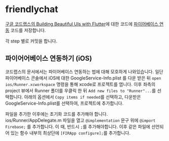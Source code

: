 # friendlychat

[구글 코드랩스의 Building Beautiful UIs with Flutter](https://codelabs.developers.google.com/codelabs/flutter/index.html#0)에
대한 코드에 [파이어베이스 연동](https://github.com/flutter/friendlychat-steps) 코드를 저장합니다.

각 step 별로 커밋을 합니다.

## 파이어어베이스 연동하기 (iOS)

코드랩스의 문서에서는 파이어베이스 연동하는 법에 대해 모호하게 나와있습니다.
일단 파이어베이스 콘솔에서 iOS에 대한 GoogleService-Info.plist 를 다운 받은 뒤
`open ios/Runner.xcworkspace` 명령을 통해 xcode로 프로젝트를 엽니다. 
이후 좌측의 project 뷰에서 Runner 폴더를 우클릭 한 뒤 `Add new files to "Runner"...`를
선택합니다. 아래의 옵션에서 `Copy items if needed`를 선택하고,
다운받은 GoogleService-Info.plist를 선택하여, 프로젝트에 추가합니다.

파일을 추가한 이후에는 초기화 코드를 추가해야 합니다. ios/Runner/AppDelegate.m 파일을 열고
`@implementation` 문구 위에 `@import Firebase;` 를 추가합니다. 이 때, 반드시 `;`를 추가해야합니다.
이후 같은 파일에 선언되어 있는 함수 내부의 최상단에 `[FIRApp configure];`를 추가합니다.